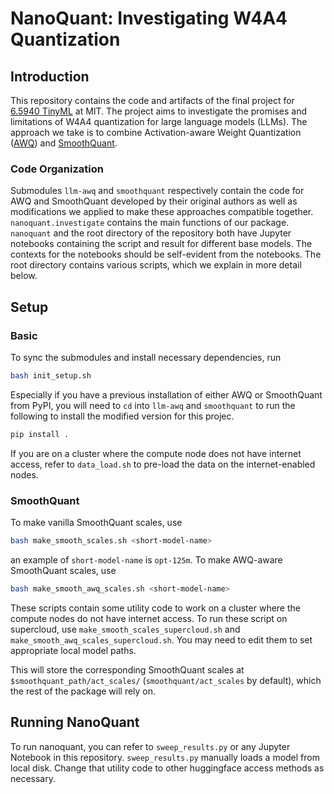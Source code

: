 # NanoQuant: Investigating W4A4 Quantization

## Introduction
This repository contains the code and artifacts of the final project for [6.5940 TinyML](efficientml.ai) at MIT. The project aims to investigate the promises and limitations of W4A4 quantization for large language models (LLMs). The approach we take is to combine Activation-aware Weight Quantization ([AWQ](https://github.com/mit-han-lab/llm-awq)) and [SmoothQuant](https://github.com/mit-han-lab/smoothquant).
### Code Organization
Submodules `llm-awq` and `smoothquant` respectively contain the code for AWQ and SmoothQuant developed by their original authors as well as modifications we applied to make these approaches compatible together. `nanoquant.investigate` contains the main functions of our package. `nanoquant` and the root directory of the repository both have Jupyter notebooks containing the script and result for different base models. The contexts for the notebooks should be self-evident from the notebooks. The root directory contains various scripts, which we explain in more detail below.

## Setup
### Basic
To sync the submodules and install necessary dependencies, run
```sh
bash init_setup.sh
```
Especially if you have a previous installation of either AWQ or SmoothQuant from PyPI, you will need to `cd` into `llm-awq` and `smoothquant` to run the following to install the modified version for this projec.
```sh
pip install .
```

If you are on a cluster where the compute node does not have internet access, refer to `data_load.sh` to pre-load the data on the internet-enabled nodes.


### SmoothQuant 
To make vanilla SmoothQuant scales, use
```sh
bash make_smooth_scales.sh <short-model-name>
```
an example of `short-model-name` is `opt-125m`.
To make AWQ-aware SmoothQuant scales, use
```sh
bash make_smooth_awq_scales.sh <short-model-name>
```
These scripts contain some utility code to work on a cluster where the compute nodes do not have internet access. To run these script on supercloud, use `make_smooth_scales_supercloud.sh` and `make_smooth_awq_scales_supercloud.sh`. You may need to edit them to set appropriate local model paths.

This will store the corresponding SmoothQuant scales at `$smoothquant_path/act_scales/` (`smoothquant/act_scales` by default), which the rest of the package will rely on.

## Running NanoQuant
To run nanoquant, you can refer to `sweep_results.py` or any Jupyter Notebook in this repository. `sweep_results.py` manually loads a model from local disk. Change that utility code to other huggingface access methods as necessary.